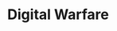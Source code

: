 ---
layout: song
title: "Digital Warfare"
permalink: /songs/digital-war/
cover: "https://i.postimg.cc/Kj2hNfLD/5690c1c1-155d-4c6c-b09a-409aa1488e5f.png"
audio: https://f004.backblazeb2.com/file/qewavetunes/Cyber+warfare+(Edit).mp3

lyrics: |
  [Intro]

  [Verse 1]
  February twenty-first, Change Healthcare falls
  One-ninety million lives behind digital walls
  BlackCat moves silent through the network's veins
  While grandma waits for meds, caught in cyber chains
  Twenty-two million Bitcoin, that's the price of pain
  Epic systems crashing, doctors going insane
  Paper charts and pen, like it's nineteen-ninety-nine
  But this ain't nostalgia, this is the front line
  See, hackers get eighty percent, developers take twenty
  That's the business model when suffering pays plenty
  Ransomware-as-a-Service, crime just went corporate
  Forty dollars monthly for tools that make you forfeit
  From your hospital bed to their crypto wallet
  While you're fighting for life, they're counting profit
  But listen close - never pay that ransom fee
  'Cause every payment just encourages the spree

  [Hook]
  This is digital warfare in the shadows
  (We're living in the crossfire)

  Sixteen billion reasons why tomorrow ain't promised
  (They're rewriting the wires)

  From the water that we drink to the air that we breathe
  (Can't see the enemy)

  They're in our infrastructure, we're on our knees

  [Verse 2]
  But that's just the surface, let me dig deeper
  Criminal cash flows to something much steeper
  Rim Jong Hyok, North Korea's digital soldier
  Hospital ransoms made his regime bolder
  Maui malware funded more than just bases
  Hospital payments bought access to classified spaces
  Two Air Force bases, NASA compromised
  While Americans suffered, dictators weaponized
  Ten million reward, FBI wants him found
  But he's washing crypto through China's underground
  Two-point-four million tries
  Taiwan's networks burning under China's cyber spies
  Every single day they test what breaks and what survives
  Mapping every weakness for when the real war arrives
  Meanwhile, Anubis brings a darker innovation
  Encrypt then wipe - permanent devastation
  Even payment can't restore what they've erased
  Digital destruction that can't be displaced

  [Verse 3]
  Arkansas water plant, crews rushing to manual
  Seventy percent failing, the threat's getting annual
  Default passwords unchanged, like leaving doors open
  While foreign hackers circle, the infrastructure's broken
  One-fifty-two thousand potential targets, who's watching the rest?
  When your taps run dry, who passes the test?
  Russia-Ukraine showing us tomorrow's warfare
  Cyber ops with kinetic strikes, data warfare
  Four thousand drones daily from Ukrainian lines
  While fiber-optic cables cross enemy mines
  Can't jam the connection when it's wired direct
  But plastic pollution makes the ecosystem wrecked
  Six hundred years these cables will remain
  Wildlife tangled in war's digital chain
  Flying IEDs now feel like a game
  Controllers miles away, removing the shame
  This ain't just crime, this is preparation
  Cyber reconnaissance for total domination
  While we argue politics, they map our lifelines
  Drawing battle plans through our internet pipelines

  [Bridge]
  Twenty-four percent spike in Israel's cyber hell
  Iranian proxies ring that digital bell
  From water systems to the power grid
  Stage three warfare, more sophisticated than they did
  RansomHub targeting operational tech
  Corporate-sized lies with industrial effect
  Dmitry's ghost launders through Russian schemes
  While ten million bounty haunts his digital dreams
  Operation Cronos took down LockBit's throne
  But for every head cut, three more have grown
  Sixty-seven variants tracked just this year
  FBI watching while new threats appear
  Six-figure bounties for engineers' skills
  As democracy bleeds from these digital kills

  [Final Verse]
  Trillions of dollars lost, and still we pay the price
  Every breach a receipt, every click rolls the dice
  When hospitals shut down and water runs dry
  Remember these words, remember this cry
  We built the internet, now it builds our cage
  China, Russia, Iran writing the next page
  While you scroll through your phone, they're inside the grid
  The war's already started, no longer hidden
  This ain't just music, this is revelation
  Your grandmother's pills fund enemy nations
  When the lights go out and the taps don't flow
  You'll remember this song, you'll finally know

  [Outro]
  Sixteen billion stolen, that's just what they count
  But the real cost? That's the lives that don't amount
  Every delayed surgery, every canceled flight
  Is proof we're already fighting this digital fight
  Digital warfare's written in our DNA, no debate
  Perfect worlds don't exist, that's just fantasy we create
  But in this flawed reality, we control our own fate
  So we harden every system before it gets too late

explanation: |
  # "Digital Warfare"

  *When Cybercrime Becomes Cyber Warfare*

  ---

  ## **Verse 1 Breakdown**
  
  **"February twenty-first, Change Healthcare falls / One-ninety million lives behind digital walls"**

  **Real-World Context:** On February 21, 2024, Change Healthcare, one of America's largest healthcare payment processors was hit by the BlackCat ransomware group. This single attack affected 190 million Americans' medical records and disrupted prescription services nationwide for weeks.

  **Critical Infrastructure Impact:** Change Healthcare processes 1 in 3 patient records in America. When it went down, pharmacies couldn't verify prescriptions, patients couldn't get medications, and hospitals reverted to paper systems reminiscent of the 1990s.

  **"BlackCat moves silent through the network's veins / While grandma waits for meds, caught in cyber chains"**

  **Real-World Context:** BlackCat (also known as ALPHV) is a sophisticated ransomware-as-a-service operation that infiltrated Change Healthcare's systems and encrypted critical data. The "silent" movement refers to how advanced persistent threats operate, they can lurk in systems for months before activating.

  **Human Cost:** Real patients experienced delayed surgeries, cancelled procedures, and inability to fill prescriptions during the weeks-long outage. The "grandma waiting for meds" represents the thousands of elderly patients who depend on these digital systems for life-sustaining medications.

  **"Twenty-two million Bitcoin, that's the price of pain / Epic systems crashing, doctors going insane"**

  **Real-World Context:** Change Healthcare reportedly paid about $22 million in Bitcoin to restore their systems. Epic Systems, used by many hospitals, crashed during the outage, forcing healthcare workers to use paper charts and manual processes.

  **"See, hackers get eighty percent, developers take twenty / That's the business model when suffering pays plenty"**

  **Real-World Context:** The 80/20 split refers to how ransomware-as-a-service (RaaS) operations work. Criminal "affiliates" who deploy the ransomware keep 80% of payments, while the malware developers(operators) who created the tools take 20%. Basically, the operators make the malware, then its up to the affiliate to find their way into the system. Affiliates get more because they technically  have a bigger risk. 

  **Business Model Analysis:** This mirrors legitimate software-as-a-service models, showing how cybercrime has professionalized into a sustainable business ecosystem that profits.

  **"Ransomware-as-a-Service, crime just went corporate / Forty dollars monthly for tools that make you forfeit"**

  **Real-World Context:** RaaS platforms operate like legitimate businesses, offering 24/7 customer support, user reviews, and subscription models starting at $40 per month  to several thousand dollars for  ransomware tools.

  **"But listen close - never pay that ransom fee / 'Cause every payment just encourages the spree"**

  **Real-World Context:** FBI and cybersecurity experts consistently advise against paying ransoms because: 1) It funds future attacks, 2) There's no guarantee of data recovery, 3) It marks organizations as willing to pay, making them future targets.

   **Wait, this sounds like a Grey area** After looking at all these hospitals paying ransomes I started thinking about a big grey area in this situation. This becomes very complicated for healthcare. When ransomware groups steal patient data and threaten to publish it online, hospitals face an impossible choice: pay the ransom to protect patient privacy, or refuse payment and risk having sensitive medical records exposed publicly.

   Hospitals have a legal duty under HIPAA to protect patient data, but does this duty extend to paying criminals to prevent data exposure? If a hospital chooses not to pay and patients private medical information ends up on the dark web, could the hospital face liability for failing to prevent the breach? This is an interesting legal question.

  **Cycle of Violence:** Each payment directly finances the development of more sophisticated malware and incentivizes additional attacks against critical infrastructure.

  ---

  ## **Hook Breakdown**
  
  **"This is digital warfare in the shadows / Sixteen billion reasons why tomorrow ain't promised"**

  **Real-World Context:** The $16 billion represents estimates of global cybercrime losses, though actual losses probably  exceed this by a lot  when including business disruption, recovery costs, and long term impacts.

  ---

  ## **Verse 2 Breakdown**
  
  **"Rim Jong Hyok, North Korea's digital soldier / Hospital ransoms made his regime bolder"**

  **Real-World Context:** Rim Jong Hyok is a real North Korean hacker indicted by the U.S. in July 2024 for leading the Andariel group's ransomware attacks against American hospitals using Maui malware.

  **State-Sponsored Crime:** This represents the intersection of criminal activity and nation-state warfare.North Korean hackers use hospital ransoms to fund legitimate operations.

  **"Maui malware funded more than just bases / Hospital payments bought access to classified spaces"**

  **Real-World Context:** U.S. investigators traced ransom payments from Kansas hospitals directly to North Korean cyber operations that breached two U.S. Air Force bases, NASA's Office of Inspector General, and defense contractors.
   
  **This was the flow:** North Korea used Maui ransomware to attack US hospitals → Hospitals paid ransoms → North Korea laundered that money → Used those funds to buy infrastructure and launch cyber attacks against "two U.S. Air Force bases, NASA-OIG, and entities located in Taiwan, South Korea, and China

  **Strategic Implications:** Hospital ransomware isn't just about money, it's a funding mechanism for espionage operations.

  **"Ten million reward, FBI wants him found / But he's washing crypto through China's underground"**

  **Real-World Context:** The FBI has placed a $10 million bounty on Rim Jong Hyok. North Korean hackers typically launder stolen cryptocurrency through Chinese facilitators and exchanges.

  **"Two-point-four million tries / Taiwan's networks burning under China's cyber spies"**

  **Real-World Context:** Taiwan's National Security Bureau reported that cyber attacks on government systems doubled to 2.4 million attempts per day in 2024, with most attributed to Chinese state sponsored groups.

  **Geopolitical Warfare:** This represents the largest sustained cyber campaign, demonstrating how cyber warfare has become a tool of territorial aggression and political pressure.

  **"Meanwhile, Anubis brings a darker innovation / Encrypt then wipe - permanent devastation"**

  **Real-World Context:** Anubis emerged in December 2024 as a new RaaS group that represents a dangerous evolution in ransomware. Unlike traditional ransomware that encrypts files for ransom, Anubis has a `/WIPEMODE` parameter that permanently destroys data—reducing files to 0 KB and making recovery impossible even after payment.

  **Active and Growing Threat:** Despite being only months old, Anubis has already claimed victims across Australia, Canada, Peru, and the United States, targeting healthcare, construction, and engineering sectors. The malware is actively being developed, with interactive prompts showing ongoing improvements to its destructive capabilities.

  **Psychological Warfare:** This "encrypt-and-wipe" approach maximizes pressure on victims while ensuring some data can never be recovered, representing pure destructive intent beyond financial motivation.

  ---

  ## **Verse 3 Breakdown**
  
  **"Arkansas water plant, crews rushing to manual / Seventy percent failing, the threat's getting annual"**

  **Real-World Context:** Multiple water treatment facilities have been targeted by foreign hackers, including incidents in Arkansas. EPA assessments show that over 70% of water systems fail basic cybersecurity standards.

  **Critical Infrastructure Vulnerability:** Water systems often use decades old industrial control systems with default passwords and weak security, making them attractive targets for both criminals and nation states.

  **"One-fifty-two thousand potential targets, who's watching the rest?"**

  **Real-World Context:** According to CISA there are  approximately 152,000 public water systems operate in the United States, lets hope their security operations have good attention.

  **"Russia-Ukraine showing us tomorrow's warfare / Cyber ops with kinetic strikes, data warfare"**

  **Real-World Context:** The Russia and Ukraine conflict represents a  major war where cyber and physical attacks are fully integrated. Russia coordinates cyber attacks on Ukrainian power grids with missile strikes, creating compound effects that are harder to defend against.

  **Future of Warfare:** This hybrid approach combining digital attacks with conventional weapons is now being studied by militaries worldwide as the new standard for modern conflict.

  **"Four thousand drones daily from Ukrainian lines / While fiber-optic cables cross enemy mines"**

  **Real-World Context:** Ukraine can produce up to 4,000 drones per day at full capacity. Both sides increasingly use fiber optic cables to control drones, making them immune to jamming but creating environmental pollution.

  **Technological Arms Race:** The rapid evolution from radio to fiber optic drones shows how quickly warfare technology adapts, with each innovation creating new tactical advantages and environmental consequences.

  **"Flying IEDs now feel like a game / Controllers miles away, removing the shame"**
  Drone warfare has become gamified- operators sit at screens miles away, controlling lethal weapons through screens. The physical and emotional distance removes the human element of combat, making killing feel abstract and consequence free.

  **"Six hundred years these cables will remain / Wildlife tangled in war's digital chain"**

  **Real-World Context:** Polymer optical fiber cables can persist in the environment for over 600 years, and thousands of kilometers have been deployed across Ukrainian battlefields, creating long term environmental hazards for wildlife.

  **Environmental War Cost:** Modern cyber physical warfare creates pollution that will outlast the conflict by centuries, affecting ecosystems and wildlife for generations.

  ---

  ## **Bridge Breakdown**
  
  **"Twenty-four percent spike in Israel's cyber hell / Iranian proxies ring that digital bell"**

  **Real-World Context:** Israel's National Cyber Directorate reported a 24% increase in cyber incidents in 2024, with most attributed to Iranian proxy groups escalating attacks during the physical conflict.

  **Proxy Warfare Evolution:** Iran uses cyber attacks through proxy militias as a form of asymmetric warfare, allowing plausible deniability while maintaining constant pressure on Israeli infrastructure.

  **"Dmitry's ghost launders through Russian schemes / While ten million bounty haunts his digital dreams"**
  **Real-World Context:** Dmitry Khoroshev, a mastermind behind LockBit, who has a $10 million FBI bounty on his head. Even after law enforcement operations, his "ghost" continues.

  **"Operation Cronos took down LockBit's throne / But for every head cut, three more have grown"**

  **Real-World Context:** In February 2024, international law enforcement's "Operation Cronos" dismantled the LockBit ransomware operation, but within months, multiple new groups emerged using similar techniques.

  **Hydra Effect:** Taking down major ransomware operations often fragments them into smaller, harder to track groups, sometimes resulting in more overall criminal activity.

  **"RansomHub targeting operational tech / Corporate-sized lies with industrial effect"**
  **Real-World Context:** RansomHub is one of the major ransomware groups that specifically targets operational technology (OT) - the systems that control physical processes in factories, power plants, and critical infrastructure. Unlike typical IT attacks, OT attacks can shut down physical operations.

  **"Sixty-seven variants tracked just this year / FBI watching while new threats appear"**

  **Real-World Context:** FBI  tracked 67 new ransomware variants in 2024, showing the rapid pace of criminal innovation and adaptation.

  **Innovation Cycle:** The cat and mouse game between defenders and attackers drives constant technological evolution, with criminals often moving faster than defensive measures.

  ---

  ## **Final Verse & Outro Breakdown**
  
  **"Trillions of dollars lost, and still we pay the price / Every breach a receipt, every click rolls the dice"**

  **Real-World Context:** When including business disruption, recovery costs, lost productivity, and long term impacts, global cybercrime costs are estimated to reach $10.5 trillion annually by 2025.

  **Hidden Costs:** The visible ransom payments represent only a fraction of actual costs. Most damage comes from operational disruption, regulatory fines, and long term reputation damage.

  **"Digital warfare's written in our DNA, no debate / Perfect worlds don't exist, that's just fantasy we create"**

  **Real-World Context:** As long as nations compete for power and resources, they will weaponize whatever tools are available, including the cyberspace. The interconnected nature of modern society makes cyber conflict inevitable.

  **Strategic Reality:** Rather than hoping for perfect cooperation, the focus must be on building resilient systems that can withstand attacks while maintaining essential services. So basically, make it reliable and make it strong.

  **"But in this flawed reality, we control our own fate / So we harden every system before it gets too late"**

  **Context:** While cyber warfare is inevitable, the severity of its impact depends on our preparedness.

  **Call to Action:** The song concludes not with despair but with empowerment, acknowledging that while threats are real and growing, proactive defense can protect what matters most.

  ---

  ## **Key Takeaways**

  1. **Cyber warfare is already here**—it's not a future threat but a current reality affecting millions daily
  2. **Critical infrastructure is the primary target**—hospitals, water systems, and power grids are under constant attack
  3. **Nation states use criminal groups**—the line between state sponsored attacks and organized crime has blurred
  4. **Every payment funds future attacks**—ransomware operates as a self sustaining ecosystem
  5. **Resilience is our only defense**—we can't prevent all attacks, but we can minimize their impact through preparation

  ---

  ## **Sources and References**

  ### **Healthcare Cyber Attacks**
  - **[Change Healthcare Cyberattack Response](https://www.hipaajournal.com/change-healthcare-responding-to-cyberattack/)** - *Supports Verse 1: Change Healthcare incident details and impact on patient care*
  - **[Ascension Health System Attack](https://www.freep.com/story/news/nation/2024/05/09/cyberattack-hits-national-healthcare-system-ascencion/73632451007/)** - *Context for widespread healthcare system vulnerabilities*
  - **[Change Healthcare 190 Million Affected](https://www.cybersecuritydive.com/news/change-healthcare-attack-affects-190-million/738369/)** - *Confirms the 190 million patient records compromised statistic*
    - **[Hospitals and Ransomware](https://cybelangel.com/hospitals-and-ransomware-an-invasive-sickness/)** - *Why Healthcare is a big target for attacks*
  ### **Water Infrastructure Vulnerabilities**
  - **[EPA Drinking Water Cybersecurity Alert](https://www.epa.gov/enforcement/enforcement-alert-drinking-water-systems-address-cybersecurity-vulnerabilities)** - *Supports Verse 3: Water system cybersecurity failures*
  - **[Water Systems Compliance Failures](https://www.securitymagazine.com/articles/100694-epa-reveals-most-water-systems-do-not-meet-compliance-requirements)** - *70% compliance failure rate referenced in lyrics*
  - **[CISA Water Sector Security](https://www.cisa.gov/topics/critical-infrastructure-security-and-resilience/critical-infrastructure-sectors/water-and-wastewater-sector)** - *152,000 water systems vulnerability scope*
  - **[Arkansas Water Plant Attack](https://industrialcyber.co/utilities-energy-power-water-waste/hackers-target-arkansas-city-water-treatment-plant-prompting-federal-investigation/)** - *Specific incident referenced in Verse 3*

  ### **North Korean State-Sponsored Attacks**
  - **[Rim Jong Hyok DOJ Indictment](https://www.justice.gov/archives/opa/pr/north-korean-government-hacker-charged-involvement-ransomware-attacks-targeting-us-hospitals)** - *Supports Verse 2: North Korean hacker targeting hospitals to fund military operations*

  ### **Cybercrime Statistics**
  - **[FBI 2024 Internet Crime Report](https://www.ic3.gov/AnnualReport/Reports/2024_IC3Report.pdf)** - *Source for financial loss statistics and cybercrime trends*
  - **[Global Cyber Attacks Increase](https://www.itpro.com/security/cyber-attacks/global-cyber-attacks-jumped-44-percent-last-year)** - *Supporting data for escalating cyber threats*
  - **[True Cost of cyberattacks](https://cybersecurityventures.com/official-cybercrime-report-2025/)** - *10.5 Trillion lost by 2025 and 12.2 Trillion by 2031*

  ### **Ransomware Operations**
  - **[Ransomware-as-a-Service Explained](https://www.crowdstrike.com/en-us/cybersecurity-101/ransomware/ransomware-as-a-service-raas/)** - *Supports Verse 1: 80/20 split and  monthly kit subscription model*
  - **[LockBit Analysis](https://www.bankinfosecurity.com/lockbitsupp-a-25132)** - *Background on major ransomware operations*
  - **[Operation Cronos Results](https://www.trendmicro.com/en_us/research/24/d/operation-cronos-aftermath.html)** - *Supports Bridge: LockBit takedown and aftermath*
  - **[Dmitry Khoroshev Reward](https://www.state.gov/transnational-organized-crime-rewards-program-2/lockbit-ransomware-administrator-dmitry-yuryevich-khoroshev/)** - *$10 million bounty referenced in Bridge*
  - **[Treasury Sanctions](https://home.treasury.gov/news/press-releases/jy2326)** - *Government response to ransomware operations*
  ### **Anubis Ransomware Innovation**
  - **[Anubis Encrypt-and-Wipe Capability](https://www.trendmicro.com/en_us/research/25/f/anubis-a-closer-look-at-an-emerging-ransomware.html)** - *Supports Verse 2: "Encrypt then wipe - permanent devastation"*

  ### **China-Taiwan Cyber Warfare**
  - **[Chinese Attacks on Taiwan](https://www.reuters.com/technology/cybersecurity/chinese-cyberattacks-taiwan-government-averaged-24-mln-day-2024-report-says-2025-01-06/)** - *Source for 2.4 million daily cyber attacks statistic*

  ### **Russia-Ukraine Conflict**
  - **[West Point Cyber War Analysis](https://lieber.westpoint.edu/recapping-cyber-war-lessons-russia-ukraine-conflict/)** - *Supports Verse 3: Integrated cyber-kinetic warfare tactics*
  - **[Ukraine Autonomous Drones](https://spectrum.ieee.org/ukraine-killer-drones)** - *How Ukraine is beating jamming*
  - **[Fiber-Optic Drone Pollution](https://ceobs.org/plastic-pollution-from-fibre-optic-drones-may-threaten-wildlife-for-years/)** - *600-year environmental impact referenced in Verse 3*
  - **[Drones will become the norm](https://time.com/7290551/ukraines-drone-strikes-against-russia-could-soon-become-the-global-norm/)** - *Context for 4,000 daily drone production*
  - **[Gamified drone warfare](https://english.nv.ua/opinion/ukraine-gamifies-war-with-drone-kill-points-in-army-of-drones-bonus-program-50520526.html)** - *How Unkraine is now gamifiying drone war*

  ### **Iran-Israel Cyber Conflict**
  - **[Iran-Israel Cyber Escalation](https://www.radware.com/security/threat-advisories-and-attack-reports/heightened-cyberthreat-amidst-israel-iran-conflict/)** - *Supports Bridge: Iran-Israel cyber warfare context*
  - **[Israel Stage 3 Cyber Wars](https://www.darkreading.com/threat-intelligence/israel-stage-3-cyber-wars-with-iran-proxies)** - *Source for 24% increase in Israeli cyber incidents*
  - **[Isreal hacktivist target Iran bank](https://techcrunch.com/2025/06/17/pro-israel-hacktivist-group-claims-responsibility-for-alleged-iranian-bank-hack/)** -  hacktivist group Predatory Sparrow claimed to have done the attack
  - **[Predatory Sparrow Tweet](https://x.com/GonjeshkeDarand/status/1934883846442389991)** - They have been talking about all this in their twitter

  ### **Criminal Networks and Money Laundering**
  - **[Crypto Laundering Techniques](https://flare.io/learn/resources/blog/from-dirty-crypto-to-clean-money-the-laundering-playbook-of-russophone-cybercriminals/)** - *Supports Verse 2: "washing crypto through China's underground"*
  - **[RansomHub OT Operations](https://www.txone.com/blog/inside-ransomhub-ot-ransomware-operation/)** - *Supports Bridge: RansomHub targeting operational technology*

  ### **Geopolitical Cyber Strategy**
  - **[Global Cyber Strategies](https://irregularwarfare.org/articles/eroding-global-stability-the-cybersecurity-strategies-of-china-russia-north-korea-and-iran/)** - *Comprehensive analysis of nation-state cyber warfare strategies*
---